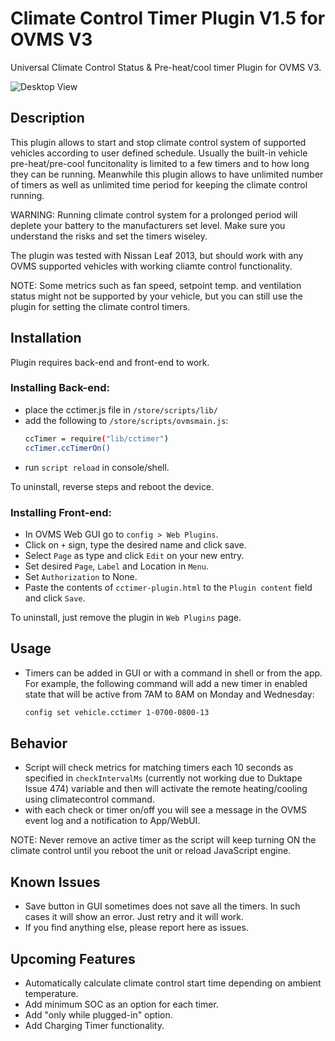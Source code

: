 # Climate Control Timer Plugin V1.5 for OVMS V3
Universal Climate Control Status & Pre-heat/cool timer Plugin for OVMS V3.

![Desktop View](readme_images/cctimer_gui.png)


## Description
This plugin allows to start and stop climate control system of supported vehicles according to user defined schedule. Usually the built-in vehicle pre-heat/pre-cool funcitonality is limited to a few timers and to how long they can be running. Meanwhile this plugin allows to have unlimited number of timers as well as unlimited time period for keeping the climate control running.

WARNING: Running climate control system for a prolonged period will deplete your battery to the manufacturers set level. Make sure you understand the risks and set the timers wiseley.

The plugin was tested with Nissan Leaf 2013, but should work with any OVMS supported vehicles with working cliamte control functionality.

NOTE: Some metrics such as fan speed, setpoint temp. and ventilation status might not be supported by your vehicle, but you can still use the plugin for setting the climate control timers.

## Installation

Plugin requires back-end and front-end to work.
### Installing Back-end:
- place the cctimer.js file in `/store/scripts/lib/`
- add the following to `/store/scripts/ovmsmain.js`:
  ```bash
  ccTimer = require("lib/cctimer")
  ccTimer.ccTimerOn()
  ```
- run `script reload` in console/shell.

To uninstall, reverse steps and reboot the device.

### Installing Front-end:
- In OVMS Web GUI go to `config > Web Plugins`.
- Click on `+` sign, type the desired name and click save.
- Select `Page` as type and click `Edit` on your new entry.
- Set desired `Page`, `Label` and Location in `Menu`.
- Set `Authorization` to None.
- Paste the contents of `cctimer-plugin.html` to the `Plugin content` field and click `Save`.

To uninstall, just remove the plugin in `Web Plugins` page.

## Usage 
- Timers can be added in GUI or with a command in shell or from the app. For example, the following command will add a new timer in enabled state that will be active from 7AM to 8AM on Monday and Wednesday:
  ```bash
  config set vehicle.cctimer 1-0700-0800-13
  ```

## Behavior
- Script will check metrics for matching timers each 10 seconds as specified in `checkIntervalMs` (currently not working due to Duktape Issue 474) variable and then will activate the remote heating/cooling using climatecontrol command. 
- with each check or timer on/off you will see a message in the OVMS event log and a notification to App/WebUI.

NOTE: Never remove an active timer as the script will keep turning ON the climate control until you reboot the unit or reload JavaScript engine.

## Known Issues
- Save button in GUI sometimes does not save all the timers. In such cases it will show an error. Just retry and it will work.
- If you find anything else, please report here as issues.

## Upcoming Features
- Automatically calculate climate control start time depending on ambient temperature.
- Add minimum SOC as an option for each timer.
- Add "only while plugged-in" option.
- Add Charging Timer functionality.
